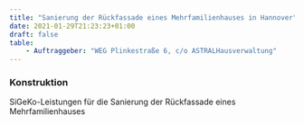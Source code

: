 ```yaml
---
title: "Sanierung der Rückfassade eines Mehrfamilienhauses in Hannover"
date: 2021-01-29T21:23:23+01:00
draft: false
table:
    - Auftraggeber:	"WEG Plinkestraße 6, c/o ASTRALHausverwaltung"
---
```


### Konstruktion
SiGeKo-Leistungen für die Sanierung der Rückfassade eines Mehrfamilienhauses